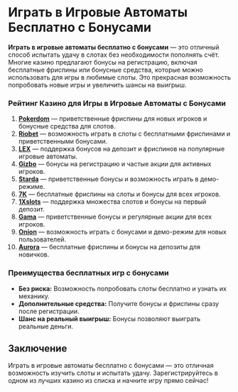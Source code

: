 # Играть в Игровые Автоматы Бесплатно с Бонусами

**Играть в игровые автоматы бесплатно с бонусами** — это отличный способ испытать удачу в слотах без необходимости пополнять счёт. Многие казино предлагают бонусы на регистрацию, включая бесплатные фриспины или бонусные средства, которые можно использовать для игры в любимые слоты. Это прекрасная возможность попробовать новые игры и увеличить шансы на выигрыш.

### Рейтинг Казино для Игры в Игровые Автоматы с Бонусами

1. **[Pokerdom](https://brandplay.link/4k77v2yx)** — приветственные фриспины для новых игроков и бонусные средства для слотов.
2. **[Riobet](https://brandplay.link/7xBLTPyj)** — возможность играть в слоты с бесплатными фриспинами и приветственными бонусами.
3. **[LEX](https://brandplay.link/zW4hdDFV)** — поддержка бонусов на депозит и фриспинов на популярные игровые автоматы.
4. **[Gizbo](https://brandplay.link/bprXw4YV)** — бонусы на регистрацию и частые акции для активных игроков.
5. **[Starda](https://brandplay.link/fB7xwRFL)** — приветственные бонусы и возможность играть в демо-режиме.
6. **[7K](https://brandplay.link/BvQyFShp)** — бесплатные фриспины на слоты и бонусы для всех игроков.
7. **[1Xslots](https://brandplay.link/hSB1khtr)** — поддержка множества слотов и бонусы на первый депозит.
8. **[Gama](https://brandplay.link/j6NMKsDz)** — приветственные бонусы и регулярные акции для всех игроков.
9. **[Onion](https://brandplay.link/zBGRVpQ9)** — возможность играть с бонусами и демо-режим для новых пользователей.
10. **[Aurora](https://10trafic-stat2.com/click/668546556bcc6313411604bd/6766/13032/subaccount)** — бесплатные фриспины и бонусы на депозиты для новичков.

### Преимущества бесплатных игр с бонусами

- **Без риска:** Возможность попробовать слоты бесплатно и узнать их механику.
- **Дополнительные средства:** Получите бонусы и фриспины сразу после регистрации.
- **Шанс на реальный выигрыш:** Бонусы позволяют выиграть реальные деньги.

## Заключение

Играть в игровые автоматы бесплатно с бонусами — это отличная возможность изучить слоты и испытать удачу. Зарегистрируйтесь в одном из лучших казино из списка и начните игру прямо сейчас!
